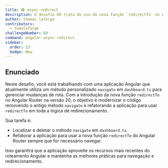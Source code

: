 ```yaml
---
title: 🟢 async-redirect
description: O desafio 60 trata do uso da nova função `redirectTo` no Angular Router para modernizar a lógica de navegação.
author: thomas laforge
contributors:
  - tomalaforge
challengeNumber: 60
command: angular-async-redirect
sidebar:
  order: 23
  badge: New
---
```


## Enunciado

Neste desafio, você está trabalhando com uma aplicação Angular que atualmente utiliza um método personalizado `navigate` em `dashboard.ts` para gerenciar mudanças de rota. Com a introdução da nova função `redirectTo` no Angular Router na versão 20, o objetivo é modernizar o código removendo o antigo método `navigate` e refatorando a aplicação para usar `redirectTo` em toda a lógica de redirecionamento.

Sua tarefa é:

- Localizar e deletar o método `navigate` em `dashboard.ts`.
- Refatorar a aplicação para usar a nova função `redirectTo` do Angular Router sempre que for necessário navegar.

Isso garantirá que a aplicação aproveite os recursos mais recentes do roteamento Angular e mantenha as melhores práticas para navegação e redirecionamento.
